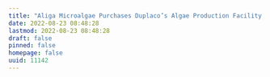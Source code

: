 ```yaml
---
title: "Aliga Microalgae Purchases Duplaco’s Algae Production Facility In The Netherlands"
date: 2022-08-23 08:48:28
lastmod: 2022-08-23 08:48:28
draft: false
pinned: false
homepage: false
uuid: 11142
---
```

